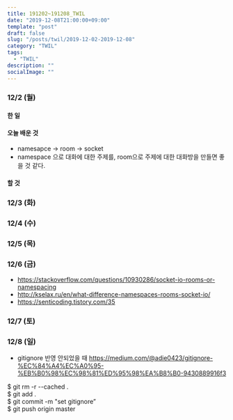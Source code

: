 ```yaml
---
title: 191202~191208_TWIL
date: "2019-12-08T21:00:00+09:00"
template: "post"
draft: false
slug: "/posts/twil/2019-12-02-2019-12-08"
category: "TWIL"
tags:
  - "TWIL"
description: ""
socialImage: ""
---
```


### 12/2 (월)

#### 한 일


#### 오늘 배운 것

- namesapce -> room -> socket
- namespace 으로 대화에 대한 주제를, room으로 주제에 대한 대화방을 만들면 좋을 것 같다.

#### 할 것


### 12/3 (화)


### 12/4 (수)


### 12/5 (목)


### 12/6 (금)

- https://stackoverflow.com/questions/10930286/socket-io-rooms-or-namespacing
- http://kselax.ru/en/what-difference-namespaces-rooms-socket-io/
- https://senticoding.tistory.com/35


### 12/7 (토)


### 12/8 (일)

- gitignore 반영 안되었을 때
https://medium.com/@adie0423/gitignore-%EC%84%A4%EC%A0%95-%EB%B0%98%EC%98%81%ED%95%98%EA%B8%B0-9430889916f3 


$ git rm -r --cached .  
$ git add .  
$ git commit -m "set gitignore”  
$ git push origin master  
